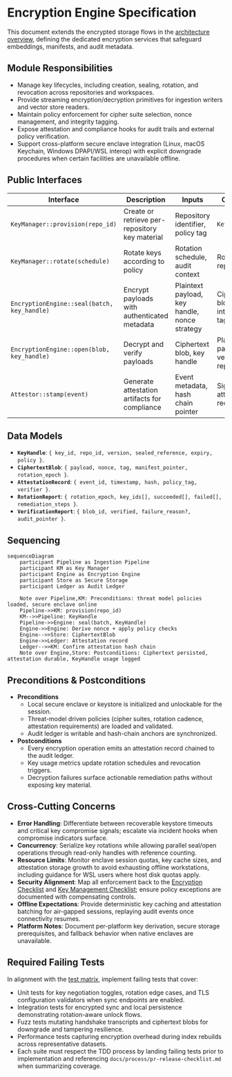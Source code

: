 # Encryption Engine Specification

This document extends the encrypted storage flows in the [architecture overview](./overview.md), defining the dedicated encryption services that safeguard embeddings, manifests, and audit metadata.

## Module Responsibilities
- Manage key lifecycles, including creation, sealing, rotation, and revocation across repositories and workspaces.
- Provide streaming encryption/decryption primitives for ingestion writers and vector store readers.
- Maintain policy enforcement for cipher suite selection, nonce management, and integrity tagging.
- Expose attestation and compliance hooks for audit trails and external policy verification.
- Support cross-platform secure enclave integration (Linux, macOS Keychain, Windows DPAPI/WSL interop) with explicit downgrade procedures when certain facilities are unavailable offline.

## Public Interfaces

| Interface | Description | Inputs | Outputs |
|-----------|-------------|--------|---------|
| `KeyManager::provision(repo_id)` | Create or retrieve per-repository key material | Repository identifier, policy tag | `KeyHandle` |
| `KeyManager::rotate(schedule)` | Rotate keys according to policy | Rotation schedule, audit context | Rotation report |
| `EncryptionEngine::seal(batch, key_handle)` | Encrypt payloads with authenticated metadata | Plaintext payload, key handle, nonce strategy | Ciphertext blob + integrity tag |
| `EncryptionEngine::open(blob, key_handle)` | Decrypt and verify payloads | Ciphertext blob, key handle | Plaintext payload, verification report |
| `Attestor::stamp(event)` | Generate attestation artifacts for compliance | Event metadata, hash chain pointer | Signed attestation record |

## Data Models
- **`KeyHandle`**: `{ key_id, repo_id, version, sealed_reference, expiry, policy }`.
- **`CiphertextBlob`**: `{ payload, nonce, tag, manifest_pointer, rotation_epoch }`.
- **`AttestationRecord`**: `{ event_id, timestamp, hash, policy_tag, verifier }`.
- **`RotationReport`**: `{ rotation_epoch, key_ids[], succeeded[], failed[], remediation_steps }`.
- **`VerificationReport`**: `{ blob_id, verified, failure_reason?, audit_pointer }`.

## Sequencing

```mermaid
sequenceDiagram
    participant Pipeline as Ingestion Pipeline
    participant KM as Key Manager
    participant Engine as Encryption Engine
    participant Store as Secure Storage
    participant Ledger as Audit Ledger

    Note over Pipeline,KM: Preconditions: threat model policies loaded, secure enclave online
    Pipeline->>KM: provision(repo_id)
    KM-->>Pipeline: KeyHandle
    Pipeline->>Engine: seal(batch, KeyHandle)
    Engine->>Engine: Derive nonce + apply policy checks
    Engine-->>Store: CiphertextBlob
    Engine->>Ledger: Attestation record
    Ledger-->>KM: Confirm attestation hash chain
    Note over Engine,Store: Postconditions: Ciphertext persisted, attestation durable, KeyHandle usage logged
```

## Preconditions & Postconditions
- **Preconditions**
  - Local secure enclave or keystore is initialized and unlockable for the session.
  - Threat-model driven policies (cipher suites, rotation cadence, attestation requirements) are loaded and validated.
  - Audit ledger is writable and hash-chain anchors are synchronized.
- **Postconditions**
  - Every encryption operation emits an attestation record chained to the audit ledger.
  - Key usage metrics update rotation schedules and revocation triggers.
  - Decryption failures surface actionable remediation paths without exposing key material.

## Cross-Cutting Concerns
- **Error Handling**: Differentiate between recoverable keystore timeouts and critical key compromise signals; escalate via incident hooks when compromise indicators surface.
- **Concurrency**: Serialize key rotations while allowing parallel seal/open operations through read-only handles with reference counting.
- **Resource Limits**: Monitor enclave session quotas, key cache sizes, and attestation storage growth to avoid exhausting offline workstations, including guidance for WSL users where host disk quotas apply.
- **Security Alignment**: Map all enforcement back to the [Encryption Checklist](../security/threat-model.md#encryption-checklist) and [Key Management Checklist](../security/threat-model.md#key-management-checklist); ensure policy exceptions are documented with compensating controls.
- **Offline Expectations**: Provide deterministic key caching and attestation batching for air-gapped sessions, replaying audit events once connectivity resumes.
- **Platform Notes**: Document per-platform key derivation, secure storage prerequisites, and fallback behavior when native enclaves are unavailable.

## Required Failing Tests
In alignment with the [test matrix](../testing/test-matrix.md#encryption--tls-controls), implement failing tests that cover:
- Unit tests for key negotiation toggles, rotation edge cases, and TLS configuration validators when sync endpoints are enabled.
- Integration tests for encrypted sync and local persistence demonstrating rotation-aware unlock flows.
- Fuzz tests mutating handshake transcripts and ciphertext blobs for downgrade and tampering resilience.
- Performance tests capturing encryption overhead during index rebuilds across representative datasets.
- Each suite must respect the TDD process by landing failing tests prior to implementation and referencing `docs/process/pr-release-checklist.md` when summarizing coverage.
